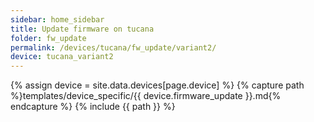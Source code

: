 ```yaml
---
sidebar: home_sidebar
title: Update firmware on tucana
folder: fw_update
permalink: /devices/tucana/fw_update/variant2/
device: tucana_variant2
---
```

{% assign device = site.data.devices[page.device] %}
{% capture path %}templates/device_specific/{{ device.firmware_update }}.md{% endcapture %}
{% include {{ path }} %}
